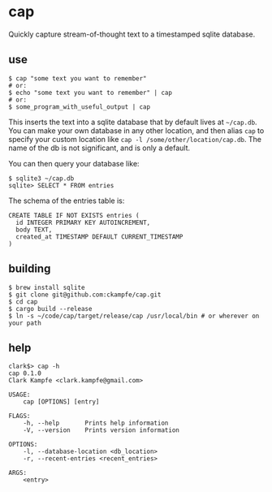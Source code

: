 cap
===

Quickly capture stream-of-thought text to a timestamped sqlite database.

## use

```
$ cap "some text you want to remember"
# or:
$ echo "some text you want to remember" | cap
# or:
$ some_program_with_useful_output | cap
```

This inserts the text into a sqlite database that by default lives at `~/cap.db`.
You can make your own database in any other location, and then alias `cap` to specify
your custom location like `cap -l /some/other/location/cap.db`. The name of the db is
not significant, and is only a default.

You can then query your database like:

```
$ sqlite3 ~/cap.db
sqlite> SELECT * FROM entries
```

The schema of the entries table is:

```
CREATE TABLE IF NOT EXISTS entries (
  id INTEGER PRIMARY KEY AUTOINCREMENT,
  body TEXT,
  created_at TIMESTAMP DEFAULT CURRENT_TIMESTAMP
)
```

## building

```
$ brew install sqlite
$ git clone git@github.com:ckampfe/cap.git
$ cd cap
$ cargo build --release
$ ln -s ~/code/cap/target/release/cap /usr/local/bin # or wherever on your path
```

## help

```
clark$> cap -h
cap 0.1.0
Clark Kampfe <clark.kampfe@gmail.com>

USAGE:
    cap [OPTIONS] [entry]

FLAGS:
    -h, --help       Prints help information
    -V, --version    Prints version information

OPTIONS:
    -l, --database-location <db_location>
    -r, --recent-entries <recent_entries>

ARGS:
    <entry>
```

